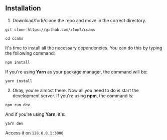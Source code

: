 ## Installation

1. Download/fork/clone the repo and move in the correct directory.
```
git clone https://github.com/z1on3/ccams
```

```
cd ccams
```

It's time to install all the necessary dependencies. You can do this by typing the following command:

```
npm install
```
If you're using **Yarn** as your package manager, the command will be:

```
yarn install
```

2. Okay, you're almost there. Now all you need to do is start the development server. If you're using **npm**, the command is:

```
npm run dev
```
And if you're using **Yarn**, it's:

```
yarn dev
```

Access it on
`128.0.0.1:3000`
